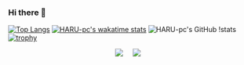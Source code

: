 ### Hi there 👋

<!--
**HARU-pc/HARU-pc** is a ✨ _special_ ✨ repository because its `README.md` (this file) appears on your GitHub profile.

Here are some ideas to get you started:

- 🔭 I’m currently working on ...
- 🌱 I’m currently learning ...
- 👯 I’m looking to collaborate on ...
- 🤔 I’m looking for help with ...
- 💬 Ask me about ...
- 📫 How to reach me: ...
- 😄 Pronouns: ...
- ⚡ Fun fact: ...
-->
[![Top Langs](https://github-readme-stats.vercel.app/api/top-langs/?username=HARU-pc&theme=gruvbox_light&show_icons=true&layout=compact)](https://github.com/HARU-pc/github-readme-stats)
[![HARU-pc's wakatime stats](https://github-readme-stats.vercel.app/api/wakatime?username=HARU_4538&theme=gruvbox_light&layout=compact)](https://github.com/HARU-pc/github-readme-stats)
![HARU-pc's GitHub 
!stats](https://github-readme-stats.vercel.app/api?username=HARU-pc&theme=gruvbox_light&count_private=true)
[![trophy](https://github-profile-trophy.vercel.app/?username=HARU-pc&no-frame=true)](https://github.com/HARU-pc/github-profile-trophy)
<p align="center">
  <a href="https://twitter.com/HARU_4538"><img src="https://img.shields.io/badge/twitter-%231DA1F2.svg?&style=for-the-badge&logo=twitter&logoColor=white" /></a>&nbsp;&nbsp;&nbsp;&nbsp;
  <a href="mailto:4538haru@gmail.com?subject=Came%20from%20Github"><img src="https://img.shields.io/badge/gmail-%23D14836.svg?&style=for-the-badge&logo=gmail&logoColor=white" /></a>&nbsp;&nbsp;&nbsp;&nbsp;
</p>

